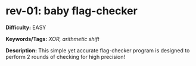 # rev-01: baby flag-checker

**Difficulty:** EASY

**Keywords/Tags:** *XOR, arithmetic shift*

**Description:** This simple yet accurate flag-checker program is designed to perform 2 rounds of checking for high precision!
